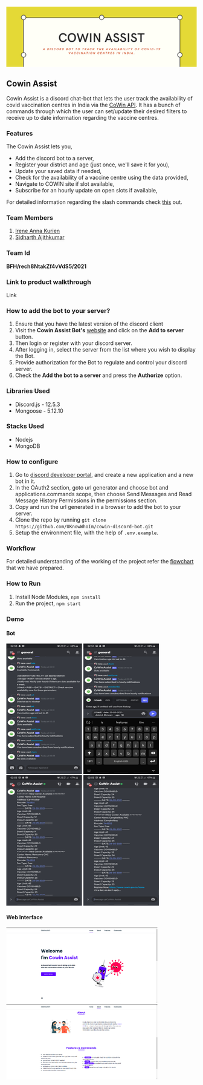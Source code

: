 ![Cowin Assist](images/header.png)

## Cowin Assist

Cowin Assist is a discord chat-bot that lets the user track the availability of covid vaccination centres in India via the [CoWin API](https://apisetu.gov.in/public/api/cowin#/). It has a bunch of commands through which the user can set/update their desired filters to receive up to date information regarding the vaccine centres.

### Features

The Cowin Assist lets you,

-   Add the discord bot to a server,
-   Register your district and age (just once, we'll save it for you),
-   Update your saved data if needed,
-   Check for the availability of a vaccine centre using the data provided,
-   Navigate to COWIN site if slot available,
-   Subscribe for an hourly update on open slots if available,

For detailed information regarding the slash commands check [this](src/commands/README.md) out.

### Team Members

1. [Irene Anna Kurien](https://github.com/irenekurien)
2. [Sidharth Ajithkumar](https://github.com/UKnowWhoIm)

### Team Id

**BFH/rech8NtakZf4vVdS5/2021**

### Link to product walkthrough

Link

### How to add the bot to your server?

1. Ensure that you have the latest version of the discord client
2. Visit the **Cowin Assist Bot's** [website](https://cowin-discord-bot-1.uknowwhoim.repl.co/) and click on the **Add to server** button.
3. Then login or register with your discord server.
4. After logging in, select the server from the list where you wish to display the Bot.
5. Provide authorization for the Bot to regulate and control your discord server.
6. Check the **Add the bot to a server** and press the **Authorize** option.


### Libraries Used

- Discord.js - 12.5.3
- Mongoose - 5.12.10

### Stacks Used

- Nodejs
- MongoDB

### How to configure

1. Go to [discord developer portal](https://discord.com/developers/applications), and create a new application and a new bot in it.
2. In the OAuth2 section, goto url generator and choose bot and applications.commands scope, then choose Send Messages and Read Message History Permissions in the permissions section.
3. Copy and run the url generated in a browser to add the bot to your server.
4. Clone the repo by running `git clone https://github.com/UKnowWhoIm/cowin-discord-bot.git`
5. Setup the environment file, with the help of `.env.example`.

### Workflow

For detailed understanding of the working of the project refer the [flowchart](images/flowchart.jpg) that we have prepared.

### How to Run

1. Install Node Modules, `npm install`
2. Run the project, `npm start`

### Demo

#### Bot

<div float="left">
    <img src="images/1.jpg"  width="200" height="345">
    <img src="images/4.jpg" width="200" height="345">
    <img src="images/2.jpg" width="200" height="345">
    <img src="images/3.jpg" width="200" height="345">
</div>

#### Web Interface

<div float="left">
    <img src="images/web1.png" width="400">
    <img src="images/web2.png" width="400">
</div>

